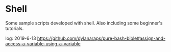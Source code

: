 # Shell
Some sample scripts developed with shell. Also including some beginner's tutorials.

log: 2019-6-13 https://github.com/dylanaraps/pure-bash-bible#assign-and-access-a-variable-using-a-variable